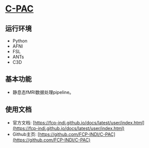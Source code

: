 # [C-PAC](https://fcp-indi.github.io/)

## 运行环境

* Python
* AFNI
* FSL
* ANTs
* C3D

## 基本功能

* 静息态fMRI数据处理pipeline。

## 使用文档

* 官方文档: [https://fcp-indi.github.io/docs/latest/user/index.html](https://fcp-indi.github.io/docs/latest/user/index.html)
* Github主页: [https://github.com/FCP-INDI/C-PAC](https://github.com/FCP-INDI/C-PAC)
